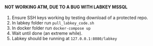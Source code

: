 #### NOT WORKING ATM, DUE TO A BUG WITH LABKEY MSSQL 

1. Ensure SSH keys working by testing download of a protected repo.
1. In labkey folder run `pull_labkey_code.sh`
1. In docker folder run `docker-compose up`
1. Wait until done (an extreme while).
1. Labkey should be running at `127.0.0.1:8080/labkey`